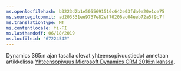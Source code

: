 ```yaml
---
ms.openlocfilehash: b3223d2b1e5055691516c642e03fda0e20e1ce75
ms.sourcegitcommit: ad203331ee9737e82ef70206ac04eeb72a5f9c7f
ms.translationtype: MT
ms.contentlocale: fi-FI
ms.lasthandoff: 06/18/2019
ms.locfileid: "67224542"
---
```

Dynamics 365:n ajan tasalla olevat yhteensopivuustiedot annetaan artikkelissa [Yhteensopivuus Microsoft Dynamics CRM 2016:n kanssa](https://support.microsoft.com/en-us/kb/3124955).